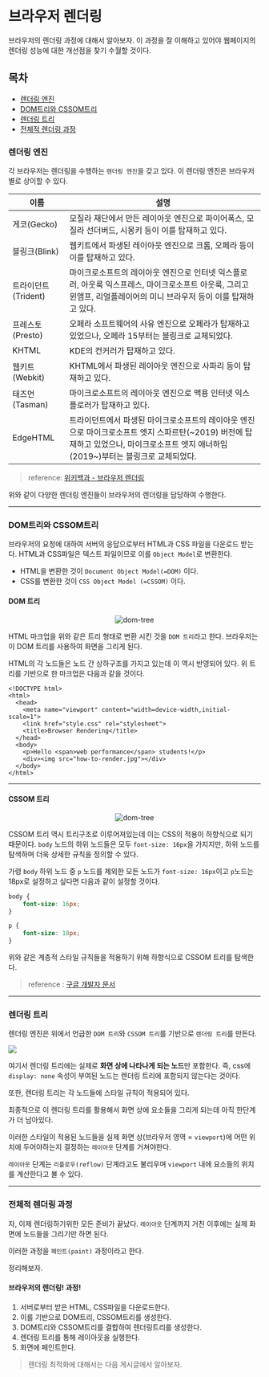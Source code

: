 # 브라우저 렌더링

브라우저의 렌더링 과정에 대해서 알아보자.
이 과정을 잘 이해하고 있어야 웹페이지의 렌더링 성능에 대한 개선점을 찾기 수월할 것이다.

## 목차
- [렌더링 엔진](#렌더링-엔진)
- [DOM트리와 CSSOM트리](#dom트리와-cssom트리)
- [렌더링 트리](#함수-호출-방법)
- [전체적 렌더링 과정](#전체적-렌더링-과정)

### 렌더링 엔진

각 브라우저는 렌더링을 수행하는 `렌더링 엔진`을 갖고 있다.
이 렌더링 엔진은 브라우저 별로 상이할 수 있다.

| 이름 | 설명 |
| - | - |
게코(Gecko)|	모질라 재단에서 만든 레이아웃 엔진으로 파이어폭스, 모질라 선더버드, 시몽키 등이 이를 탑재하고 있다.|
블링크(Blink) |	웹키트에서 파생된 레이아웃 엔진으로 크롬, 오페라 등이 이를 탑재하고 있다.
트라이던트(Trident) |	마이크로소프트의 레이아웃 엔진으로 인터넷 익스플로러, 아웃룩 익스프레스, 마이크로소프트 아웃룩, 그리고 윈앰프, 리얼플레이어의 미니 브라우저 등이 이를 탑재하고 있다. |
프레스토(Presto) |	오페라 소프트웨어의 사유 엔진으로 오페라가 탑재하고 있었으나, 오페라 15부터는 블링크로 교체되었다.
KHTML |	KDE의 컨커러가 탑재하고 있다.
웹키트(Webkit) |	KHTML에서 파생된 레이아웃 엔진으로 사파리 등이 탑재하고 있다.
태즈먼(Tasman) |	마이크로소프트의 레이아웃 엔진으로 맥용 인터넷 익스플로러가 탑재하고 있다.
EdgeHTML|	트라이던트에서 파생된 마이크로소프트의 레이아웃 엔진으로 마이크로소프트 엣지 스파르탄(~2019) 버전에 탑재하고 있었으나, 마이크로소프트 엣지 애너하임(2019~)부터는 블링크로 교체되었다.

> reference: [위키백과 - 브라우저 렌더링](https://ko.wikipedia.org/wiki/%EB%B8%8C%EB%9D%BC%EC%9A%B0%EC%A0%80_%EC%97%94%EC%A7%84)

위와 같이 다양한 렌더링 엔진들이 브라우저의 렌더링을 담당하여 수행한다.

---

### DOM트리와 CSSOM트리

브라우저의 요청에 대하여 서버의 응답으로부터 HTML과 CSS 파일을 다운로드 받는다. HTML과 CSS파일은 텍스트 파일이므로 이를 `Object Model`로 변환한다. 
- HTML을 변환한 것이 `Document Object Model(=DOM)` 이다.
- CSS를 변환한 것이 `CSS Object Model (=CSSOM)` 이다.


#### DOM 트리
<p align="center">
  <img src="https://developers.google.com/web/fundamentals/performance/critical-rendering-path/images/dom-tree.png?hl=ko" alt="dom-tree"  />
</p>

HTML 마크업을 위와 같은 트리 형태로 변환 시킨 것을 `DOM 트리`라고 한다.
브라우저는 이 DOM 트리를 사용하여 화면을 그리게 된다.

HTML의 각 노드들은 노드 간 상하구조를 가지고 있는데 이 역시 반영되어 있다. 위 트리를 기반으로 한 마크업은 다음과 같을 것이다.
```htmlembedded=
<!DOCTYPE html>
<html>
  <head>
    <meta name="viewport" content="width=device-width,initial-scale=1">
    <link href="style.css" rel="stylesheet">
    <title>Browser Rendering</title>
  </head>
  <body>
    <p>Hello <span>web performance</span> students!</p>
    <div><img src="how-to-render.jpg"></div>
  </body>
</html> 
```
--- 


#### CSSOM 트리
<p align="center">
  <img src="https://developers.google.com/web/fundamentals/performance/critical-rendering-path/images/cssom-tree.png?hl=ko" alt="dom-tree"  />
</p>


CSSOM 트리 역시 트리구조로 이루어져있는데 이는 CSS의 적용이 하향식으로 되기 때문이다. 
`body` 노드의 하위 노드들은 모두 `font-size: 16px`을 가지지만, 하위 노드를 탐색하며 더욱 상세한 규칙을 정의할 수 있다.

가령 `body` 하위 노드 중 `p` 노드를 제외한 모든 노드가 `font-size: 16px`이고 `p`노드는 18px로 설정하고 싶다면 다음과 같이 설정할 것이다.

```css
body {
    font-size: 16px;
}

p {
    font-size: 18px;
}
```

위와 같은 계층적 스타일 규칙들을 적용하기 위해 하향식으로 CSSOM 트리를 탐색한다.


> reference : [구글 개발자 문서](https://developers.google.com/web/fundamentals/performance/critical-rendering-path/constructing-the-object-model?hl=ko)

---

### 렌더링 트리

렌더링 엔진은 위에서 언급한 `DOM 트리`와 `CSSOM 트리`를 기반으로 `렌더링 트리`를 만든다.

![](https://developers.google.com/web/fundamentals/performance/critical-rendering-path/images/render-tree-construction.png?hl=ko)

여기서 렌더링 트리에는 실제로 **화면 상에 나타나게 되는 노드**만 포함한다. 
즉, css에 `display: none` 속성이 부여된 노드는 렌더링 트리에 포함되지 않는다는 것이다.


또한, 렌더링 트리는 각 노드들에 스타일 규칙이 적용되어 있다.

최종적으로 이 렌더링 트리를 활용해서 화면 상에 요소들을 그리게 되는데 아직 한단계가 더 남아있다.

이러한 스타일이 적용된 노드들을 실제 화면 상(브라우저 영역 = `viewport`)에 어떤 위치에 두어야하는지 결정하는 `레이아웃` 단계를 거쳐야한다.

`레이아웃` 단계는 `리플로우(reflow)` 단계라고도 불리우며 `viewport` 내에 요소들의 위치를 계산한다고 볼 수 있다.

---
### 전체적 렌더링 과정
자, 이제 렌더링하기위한 모든 준비가 끝났다.
`레이아웃` 단계까지 거친 이후에는 실제 화면에 노드들을 그리기만 하면 된다.

이러한 과정을 `페인트(paint)` 과정이라고 한다.

정리해보자.

#### 브라우저의 렌더링! 과정!
1. 서버로부터 받은 HTML, CSS파일을 다운로드한다.
2. 이를 기반으로 DOM트리, CSSOM트리를 생성한다.
3. DOM트리와 CSSOM트리를 결합하여 렌더링트리를 생성한다.
4. 렌더링 트리를 통해 레이아웃을 실행한다.
5. 화면에 페인트한다.



> 렌더링 최적화에 대해서는 다음 게시글에서 알아보자.
